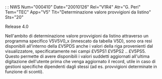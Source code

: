  :  : NWS Num="000410" Date="20010126" Rel="V1R4" Atr="G. Peri" Tem="TEC" App="V5" Tit="Determinazione valore provvigioni da listino" Sts="20"

Release 4.0

Nell'ambito di determinazione valore provvigioni da listino attraverso un programma specifico V5V5V0_x (innescato da tabella V5D), sono ora resi disponibili all'interno della £V5PDS anche i valori della riga provenienti dal visualizzatore, specificatamente nei campi £V5PS1 £V5PS2 ..
£V5PS5.
Questo permette di avere disponibili i valori suddetti aggiornati all'ultima digitazione dell'utente prima che venga aggiornato il record, utile in caso di gestioni specifiche dipendenti dagli stessi (ad es. provvigioni determinate in funzione di sconti).



